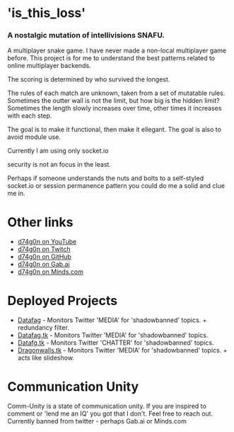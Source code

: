 # 'is_this_loss' 
###  A nostalgic mutation of intellivisions SNAFU.
  
  A multiplayer snake game.  I have never made a non-local multiplayer game before.
  This project is for me to understand the best patterns related to online multiplayer backends.
  
  The scoring is determined by who survived the longest.
  
  The rules of each match are unknown, taken from a set of mutatable rules.
  Sometimes the outter wall is not the limit, but how big is the hidden limit?
  Sometimes the length slowly increases over time, other times it increases with each step.
  
  The goal is to make it functional, then make it ellegant.  The goal is also to avoid module use.
  
  Currently I am using only socket.io 
  
  security is not an focus in the least.  
  
  Perhaps if someone understands the nuts and bolts to a self-styled socket.io or session permanence pattern you could do me a solid and clue me in.
  
# Other links

* [d74g0n on YouTube](https://www.youtube.com/d74g0n/)
* [d74g0n on Twitch](https://www.youtube.com/d74g0n/)
* [d74g0n on GitHub](https://github.com/d74g0n)  
* [d74g0n on Gab.ai](https://gab.ai/d74g0n)
* [d74g0n on Minds.com](https://minds.com/d74g0n)

# Deployed Projects

* [Datafag](https://http://d74g0n.github.io/) - Monitors Twitter 'MEDIA' for 'shadowbanned' topics. + redundancy filter.
* [Datafag.tk](https://http://datafag.tk/) - Monitors Twitter 'MEDIA' for 'shadowbanned' topics.
* [Datafg.tk](https://http://datafg.tk/) - Monitors Twitter 'CHATTER' for 'shadowbanned' topics.
* [Dragonwalls.tk](https://http://dragonwalls.tk/) - Monitors Twitter 'MEDIA' for 'shadowbanned' topics. + acts like slideshow.

# Communication Unity

Comm-Unity is a state of communication unity.  If you are inspired to comment or 'lend me an IQ' you got that I don't.  Feel free to reach out.  Currently banned from twitter - perhaps Gab.ai or Minds.com 

